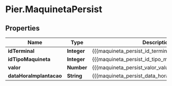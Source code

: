 # Pier.MaquinetaPersist

## Properties
Name | Type | Description | Notes
------------ | ------------- | ------------- | -------------
**idTerminal** | **Integer** | {{{maquineta_persist_id_terminal_value}}} | 
**idTipoMaquineta** | **Integer** | {{{maquineta_persist_id_tipo_maquineta_value}}} | 
**valor** | **Number** | {{{maquineta_persist_valor_value}}} | 
**dataHoraImplantacao** | **String** | {{{maquineta_persist_data_hora_implantacao_value}}} | 


